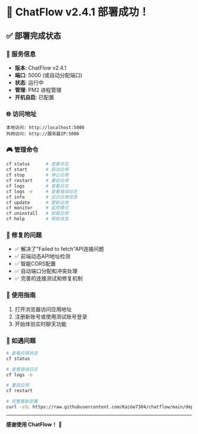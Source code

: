 # 🎉 ChatFlow v2.4.1 部署成功！

## ✅ 部署完成状态

### 🚀 服务信息
- **版本**: ChatFlow v2.4.1
- **端口**: 5000 (或自动分配端口)
- **状态**: 运行中
- **管理**: PM2 进程管理
- **开机自启**: 已配置

### 🌐 访问地址
```
本地访问: http://localhost:5000
外网访问: http://服务器IP:5000
```

### 🎮 管理命令
```bash
cf status      # 查看状态
cf start       # 启动应用
cf stop        # 停止应用  
cf restart     # 重启应用
cf logs        # 查看日志
cf logs -e     # 查看错误日志
cf info        # 显示应用信息
cf update      # 更新应用
cf monitor     # 监控模式
cf uninstall   # 卸载应用
cf help        # 帮助信息
```

### 🔧 修复的问题
- ✅ 解决了"Failed to fetch"API连接问题
- ✅ 前端动态API地址检测
- ✅ 智能CORS配置
- ✅ 自动端口分配和冲突处理
- ✅ 完善的连接测试和修复机制

### 📱 使用指南
1. 打开浏览器访问应用地址
2. 注册新账号或使用测试账号登录
3. 开始体验实时聊天功能

### 🐛 如遇问题
```bash
# 查看应用状态
cf status

# 查看错误日志
cf logs -e

# 重启应用
cf restart

# 完整重新部署
curl -sSL https://raw.githubusercontent.com/KaiGe7384/chatflow/main/deploy.sh | bash
```

---

**感谢使用 ChatFlow！** 🚀 